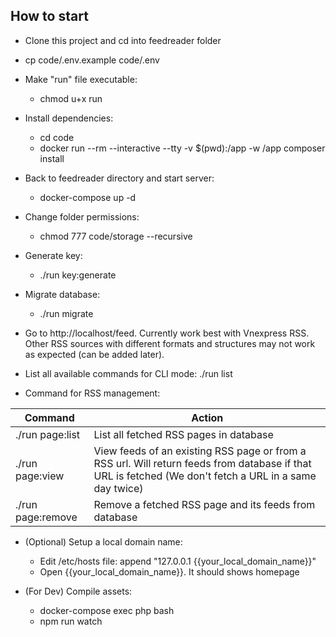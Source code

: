 ## How to start
* Clone this project and cd into feedreader folder
* cp code/.env.example code/.env

* Make "run" file executable:
    - chmod u+x run

* Install dependencies:
    - cd code
    - docker run --rm --interactive --tty -v $(pwd):/app -w /app composer install

* Back to feedreader directory and start server:
    - docker-compose up -d

* Change folder permissions:
    - chmod 777 code/storage --recursive
    
* Generate key:
    - ./run key:generate
    
* Migrate database:
    - ./run migrate
    
* Go to http://localhost/feed. Currently work best with Vnexpress RSS. Other RSS sources with different formats and structures may not work as expected (can be added later).

* List all available commands for CLI mode: ./run list

* Command for RSS management:

| Command           | Action                                                                                                                                                  |
|-------------------|---------------------------------------------------------------------------------------------------------------------------------------------------------|
| ./run page:list   | List all fetched RSS pages in database                                                                                                                  |
| ./run page:view   | View feeds of an existing RSS page or from a RSS url. Will return feeds from database if that URL is fetched (We don't fetch a URL in a same day twice) |
| ./run page:remove | Remove a fetched RSS page and its feeds from database                                                                                                   |

* (Optional) Setup a local domain name:
    - Edit /etc/hosts file: append "127.0.0.1 {{your_local_domain_name}}"
    - Open  {{your_local_domain_name}}. It should shows homepage

* (For Dev) Compile assets:
    - docker-compose exec php bash
    - npm run watch
    
